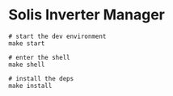 # Solis Inverter Manager

```
# start the dev environment
make start

# enter the shell
make shell

# install the deps
make install
```